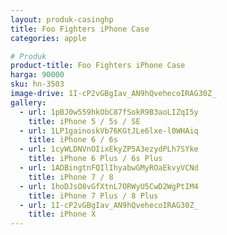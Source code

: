 ```yaml
---
layout: produk-casinghp
title: Foo Fighters iPhone Case
categories: apple

# Produk
product-title: Foo Fighters iPhone Case
harga: 90000
sku: hn-3503
image-drive: 1I-cP2vGBgIav_AN9hQvehecoIRAG30Z_
gallery:
  - url: 1pBJ0w559hkObC87fSokR9B3aoLIZqI5y
    title: iPhone 5 / 5s / SE
  - url: 1LP1gainoskVb76KGtJLe6lxe-l0WHAiq
    title: iPhone 6 / 6s
  - url: 1cyWLDNVnOIixEkyZP5A3ezydPLh7SYke
    title: iPhone 6 Plus / 6s Plus
  - url: 1ADBingtnFQIlIhyabwGMyROaEkvyVCNd
    title: iPhone 7 / 8
  - url: 1hoDJsO8vGfXtnL7ORWyU5CwD2WgPtIM4
    title: iPhone 7 Plus / 8 Plus
  - url: 1I-cP2vGBgIav_AN9hQvehecoIRAG30Z_
    title: iPhone X
---
```

